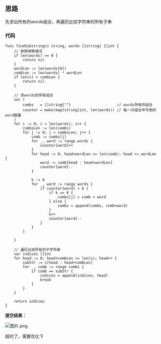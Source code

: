 ## 思路
先求出所有的words组合，再遍历比较字符串的所有子串

### 代码
```golang
func findSubstring(s string, words []string) []int {
	// 排除特殊情况
	if len(words) == 0 {
		return nil
	}
	wordLen := len(words[0])
	combLen := len(words) * wordLen
	if len(s) < combLen {
		return nil
	}

	// 求words的所有组合
	var (
		combs   = []string{""}                     // words所有的组合
		counter = make(map[string]int, len(words)) // 每一次组合中可用的word数量
	)
	for i := 0; i < len(words); i++ {
		combsLen := len(combs)
		for j := 0; j < combsLen; j++ {
			comb := combs[j]
			for _, word := range words {
				counter[word]++
			}
			for head := 0; head+wordLen <= len(comb); head += wordLen {
				word := comb[head : head+wordLen]
				counter[word]--
			}

			k := 0
			for _, word := range words {
				if counter[word] > 0 {
					if k == 0 {
						combs[j] = comb + word
					} else {
						combs = append(combs, comb+word)
					}
					k++
					counter[word]--
				}
			}
		}

	}

	// 遍历比较所有的子字符串
	var indices []int
	for head := 0; head+combLen <= len(s); head++ {
		subStr := s[head : head+combLen]
		for _, comb := range combs {
			if comb == subStr {
				indices = append(indices, head)
				break
			}
		}
	}

	return indices
} 
```

**提交结果：**

![图片.png](https://pic.leetcode-cn.com/783f82535fac550e15b8685cd30a69db9b05f95d4fbb21bbfdec4c8aee6b032b-%E5%9B%BE%E7%89%87.png)

超时了，需要优化下


